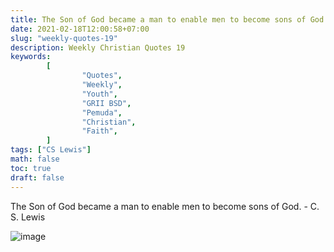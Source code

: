 ```yaml
---
title: The Son of God became a man to enable men to become sons of God.
date: 2021-02-18T12:00:58+07:00
slug: "weekly-quotes-19"
description: Weekly Christian Quotes 19
keywords:
        [
                "Quotes",
                "Weekly",
                "Youth",
                "GRII BSD",
                "Pemuda",
                "Christian",
                "Faith",
        ]
tags: ["CS Lewis"]
math: false
toc: true
draft: false
---
```


The Son of God became a man to enable men to become sons of God. - C. S. Lewis

![image](/images/quotes/20210218.jpeg)
